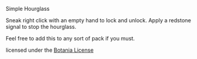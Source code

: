 Simple Hourglass

Sneak right click with an empty hand to lock and unlock.
Apply a redstone signal to stop the hourglass.


Feel free to add this to any sort of pack if you must.

licensed under the [Botania License](http://botaniamod.net/license.php)
